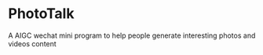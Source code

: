 # PhotoTalk
A AIGC wechat mini program to help people generate interesting photos and videos content
